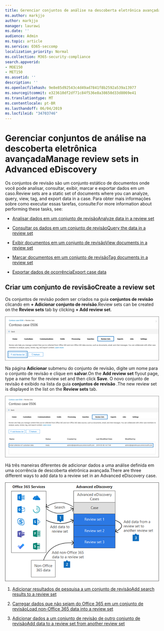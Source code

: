 ```yaml
---
title: Gerenciar conjuntos de análise na descoberta eletrônica avançada
ms.author: markjjo
author: markjjo
manager: laurawi
ms.date: ''
audience: Admin
ms.topic: article
ms.service: O365-seccomp
localization_priority: Normal
ms.collection: M365-security-compliance
search.appverid:
- MOE150
- MET150
ms.assetid: ''
description: ''
ms.openlocfilehash: 9e8e85d92543c4d49ad7841f8b2592a539a13977
ms.sourcegitcommit: e323610df2df71c84f536e8a38650d33d8069e41
ms.translationtype: MT
ms.contentlocale: pt-BR
ms.lasthandoff: 06/04/2019
ms.locfileid: "34703746"
---
```

# <a name="manage-review-sets-in-advanced-ediscovery"></a><span data-ttu-id="0ba4b-102">Gerenciar conjuntos de análise na descoberta eletrônica avançada</span><span class="sxs-lookup"><span data-stu-id="0ba4b-102">Manage review sets in Advanced eDiscovery</span></span>

<span data-ttu-id="0ba4b-103">Os conjuntos de revisão são um conjunto estático de documentos onde você pode analisar, consultar, exibir, marcar e exportar dados em um caso.</span><span class="sxs-lookup"><span data-stu-id="0ba4b-103">Review sets are a static set of documents where you can analyze, query, view, tag, and export data in a case.</span></span> <span data-ttu-id="0ba4b-104">Para obter mais informações sobre como executar essas tarefas, consulte:</span><span class="sxs-lookup"><span data-stu-id="0ba4b-104">For more information about performing these tasks, see:</span></span>

- [<span data-ttu-id="0ba4b-105">Analisar dados em um conjunto de revisão</span><span class="sxs-lookup"><span data-stu-id="0ba4b-105">Analyze data in a review set</span></span>](analyzing-data-in-review-set.md)

- [<span data-ttu-id="0ba4b-106">Consultar os dados em um conjunto de revisão</span><span class="sxs-lookup"><span data-stu-id="0ba4b-106">Query the data in a review set</span></span>](review-set-search.md)

- [<span data-ttu-id="0ba4b-107">Exibir documentos em um conjunto de revisão</span><span class="sxs-lookup"><span data-stu-id="0ba4b-107">View documents in a review set</span></span>](view-documents-in-review-set.md)

- [<span data-ttu-id="0ba4b-108">Marcar documentos em um conjunto de revisão</span><span class="sxs-lookup"><span data-stu-id="0ba4b-108">Tag documents in a review set</span></span>](tagging-documents.md)

- [<span data-ttu-id="0ba4b-109">Exportar dados de ocorrência</span><span class="sxs-lookup"><span data-stu-id="0ba4b-109">Export case data</span></span>](exporting-data-ediscover20.md)

## <a name="create-a-review-set"></a><span data-ttu-id="0ba4b-110">Criar um conjunto de revisão</span><span class="sxs-lookup"><span data-stu-id="0ba4b-110">Create a review set</span></span>

<span data-ttu-id="0ba4b-111">Os conjuntos de revisão podem ser criados na guia **conjuntos de revisão** clicando em **+ Adicionar conjunto de revisão**.</span><span class="sxs-lookup"><span data-stu-id="0ba4b-111">Review sets can be created on the **Review sets** tab by clicking **+ Add review set**.</span></span>

![Adicionar conjunto de revisão](../media/f45c51d9-585d-47d1-b7fb-0288715e0b6a.png)

<span data-ttu-id="0ba4b-113">Na página **Adicionar** submenu do conjunto de revisão, digite um nome para o conjunto de revisão e clique em **salvar**.</span><span class="sxs-lookup"><span data-stu-id="0ba4b-113">On the **Add review set** flyout page, type a name for the review set and then click **Save**.</span></span> <span data-ttu-id="0ba4b-114">O novo conjunto de revisão é exibido na lista da guia **conjuntos de revisão** .</span><span class="sxs-lookup"><span data-stu-id="0ba4b-114">The new review set is displayed in the list on the **Review sets** tab.</span></span>

![Novo conjunto de revisão listado na guia conjunto de revisão](../media/AeDnewreviewset.png)

<span data-ttu-id="0ba4b-116">Há três maneiras diferentes de adicionar dados a uma análise definida em uma ocorrência de descoberta eletrônica avançada.</span><span class="sxs-lookup"><span data-stu-id="0ba4b-116">There are three different ways to add data to a review set in an Advanced eDiscovery case.</span></span>

![Três maneiras de adicionar a um conjunto de revisão](../media/1f1f4efd-c03b-4255-bc3d-df358e56549c.png)

1. [<span data-ttu-id="0ba4b-118">Adicionar resultados de pesquisa a um conjunto de revisão</span><span class="sxs-lookup"><span data-stu-id="0ba4b-118">Add search results to a review set</span></span>](add-data-to-review-set.md)

2. [<span data-ttu-id="0ba4b-119">Carregar dados que não sejam do Office 365 em um conjunto de revisão</span><span class="sxs-lookup"><span data-stu-id="0ba4b-119">Load non-Office 365 data into a review set</span></span>](load-non-office365-data.md)

3. [<span data-ttu-id="0ba4b-120">Adicionar dados a um conjunto de revisão de outro conjunto de revisão</span><span class="sxs-lookup"><span data-stu-id="0ba4b-120">Add data to a review set from another review set</span></span>](add-data-to-review-set-from-another-review-set.md)
